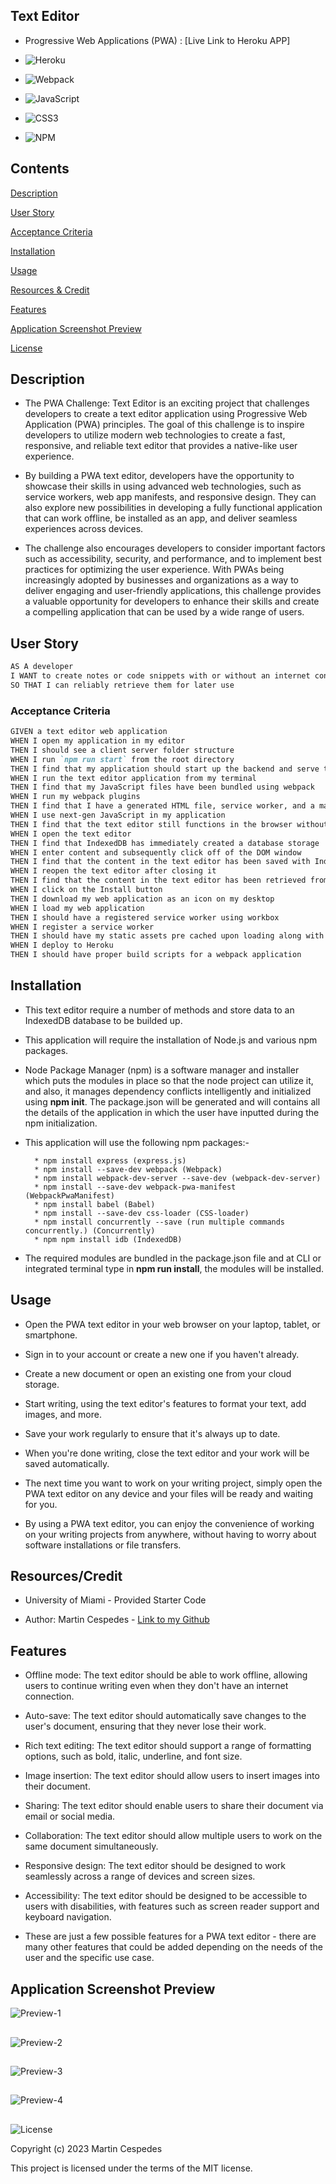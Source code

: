 ## Text Editor

- Progressive Web Applications (PWA) : [Live Link to Heroku APP]

- ![Heroku](https://img.shields.io/badge/heroku-%23430098.svg?style=for-the-badge&logo=heroku&logoColor=white)

- ![Webpack](https://img.shields.io/badge/webpack-%238DD6F9.svg?style=for-the-badge&logo=webpack&logoColor=black)

- ![JavaScript](https://img.shields.io/badge/javascript-%23323330.svg?style=for-the-badge&logo=javascript&logoColor=%23F7DF1E)

- ![CSS3](https://img.shields.io/badge/css3-%231572B6.svg?style=for-the-badge&logo=css3&logoColor=white)

- ![NPM](https://img.shields.io/badge/NPM-%23CB3837.svg?style=for-the-badge&logo=npm&logoColor=white)

## Contents

[Description](#description)

[User Story](#user-story)

[Acceptance Criteria](#acceptance-criteria)

[Installation](#installation)

[Usage](#usage)

[Resources & Credit](#resourcescredit)

[Features](#features)

[Application Screenshot Preview](#application-screenshot-preview)

[License](#license)

## Description

- The PWA Challenge: Text Editor is an exciting project that challenges developers to create a text editor application using Progressive Web Application (PWA) principles. The goal of this challenge is to inspire developers to utilize modern web technologies to create a fast, responsive, and reliable text editor that provides a native-like user experience.

- By building a PWA text editor, developers have the opportunity to showcase their skills in using advanced web technologies, such as service workers, web app manifests, and responsive design. They can also explore new possibilities in developing a fully functional application that can work offline, be installed as an app, and deliver seamless experiences across devices.

- The challenge also encourages developers to consider important factors such as accessibility, security, and performance, and to implement best practices for optimizing the user experience. With PWAs being increasingly adopted by businesses and organizations as a way to deliver engaging and user-friendly applications, this challenge provides a valuable opportunity for developers to enhance their skills and create a compelling application that can be used by a wide range of users.

## User Story

```md
AS A developer
I WANT to create notes or code snippets with or without an internet connection
SO THAT I can reliably retrieve them for later use
```

### Acceptance Criteria

```md
GIVEN a text editor web application
WHEN I open my application in my editor
THEN I should see a client server folder structure
WHEN I run `npm run start` from the root directory
THEN I find that my application should start up the backend and serve the client
WHEN I run the text editor application from my terminal
THEN I find that my JavaScript files have been bundled using webpack
WHEN I run my webpack plugins
THEN I find that I have a generated HTML file, service worker, and a manifest file
WHEN I use next-gen JavaScript in my application
THEN I find that the text editor still functions in the browser without errors
WHEN I open the text editor
THEN I find that IndexedDB has immediately created a database storage
WHEN I enter content and subsequently click off of the DOM window
THEN I find that the content in the text editor has been saved with IndexedDB
WHEN I reopen the text editor after closing it
THEN I find that the content in the text editor has been retrieved from our IndexedDB
WHEN I click on the Install button
THEN I download my web application as an icon on my desktop
WHEN I load my web application
THEN I should have a registered service worker using workbox
WHEN I register a service worker
THEN I should have my static assets pre cached upon loading along with subsequent pages and static assets
WHEN I deploy to Heroku
THEN I should have proper build scripts for a webpack application
```

## Installation

- This text editor require a number of methods and store data to an IndexedDB database to be builded up.

- This application will require the installation of Node.js and various npm packages.

- Node Package Manager (npm) is a software manager and installer which puts the modules in place so that the node project can utilize it, and also, it manages dependency conflicts intelligently and initialized using **npm init**. The package.json will be generated and will contains all the details of the application in which the user have inputted during the npm initialization.

- This application will use the following npm packages:-

        * npm install express (express.js)
        * npm install --save-dev webpack (Webpack)
        * npm install webpack-dev-server --save-dev (webpack-dev-server)
        * npm install --save-dev webpack-pwa-manifest (WebpackPwaManifest)
        * npm install babel (Babel)
        * npm install --save-dev css-loader (CSS-loader)
        * npm install concurrently --save (run multiple commands concurrently.) (Concurrently)
        * npm npm install idb (IndexedDB)

- The required modules are bundled in the package.json file and at CLI or integrated terminal type in **npm run install**, the modules will be installed.

## Usage

- Open the PWA text editor in your web browser on your laptop, tablet, or smartphone.

- Sign in to your account or create a new one if you haven't already.

- Create a new document or open an existing one from your cloud storage.

- Start writing, using the text editor's features to format your text, add images, and more.

- Save your work regularly to ensure that it's always up to date.

- When you're done writing, close the text editor and your work will be saved automatically.

- The next time you want to work on your writing project, simply open the PWA text editor on any device and your files will be ready and waiting for you.

- By using a PWA text editor, you can enjoy the convenience of working on your writing projects from anywhere, without having to worry about software installations or file transfers.

## Resources/Credit

- University of Miami - Provided Starter Code

- Author: Martin Cespedes - [Link to my Github](https://github.com/MartinCespedes)

## Features

- Offline mode: The text editor should be able to work offline, allowing users to continue writing even when they don't have an internet connection.

- Auto-save: The text editor should automatically save changes to the user's document, ensuring that they never lose their work.

- Rich text editing: The text editor should support a range of formatting options, such as bold, italic, underline, and font size.

- Image insertion: The text editor should allow users to insert images into their document.

- Sharing: The text editor should enable users to share their document via email or social media.

- Collaboration: The text editor should allow multiple users to work on the same document simultaneously.

- Responsive design: The text editor should be designed to work seamlessly across a range of devices and screen sizes.

- Accessibility: The text editor should be designed to be accessible to users with disabilities, with features such as screen reader support and keyboard navigation.

- These are just a few possible features for a PWA text editor - there are many other features that could be added depending on the needs of the user and the specific use case.

## Application Screenshot Preview

![Preview-1](./Develop/client/src/images/JATE_1.png)

##

![Preview-2](./Develop/client/src/images/JATE_2.png)

##

![Preview-3](./Develop/client/src/images/JATE_3.png)

##

![Preview-4](./Develop/client/src/images/JATE_4.png)

##

![License](https://img.shields.io/badge/License-MIT-yellow.svg)

Copyright (c) 2023 Martin Cespedes

This project is licensed under the terms of the MIT license.
